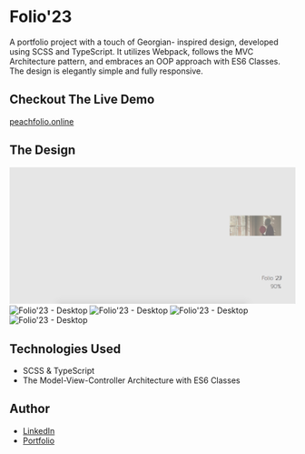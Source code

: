 # Folio'23

A portfolio project with a touch of Georgian- inspired design, developed using SCSS and TypeScript. It utilizes Webpack, follows the MVC Architecture pattern, and embraces an OOP approach with ES6 Classes. The design is elegantly simple and fully responsive.

## Checkout The Live Demo

[peachfolio.online](https://peachfolio.online/)

## The Design

![Folio'23 - Desktop](https://raw.githubusercontent.com/Peac-h/folio23/main/Screen%20Shot%202023-06-21%20at%2010.53.53%20PM.png)
![Folio'23 - Desktop](https://raw.githubusercontent.com/Peac-h/folio23/main/Screenshot%202024-05-15%20at%201.17.10%E2%80%AFPM.png)
![Folio'23 - Desktop](https://raw.githubusercontent.com/Peac-h/folio23/main/Screenshot%202024-05-15%20at%201.17.21%E2%80%AFPM.png)
![Folio'23 - Desktop](https://raw.githubusercontent.com/Peac-h/folio23/main/Screenshot%202024-05-15%20at%201.17.30%E2%80%AFPM.png)
![Folio'23 - Desktop](https://raw.githubusercontent.com/Peac-h/folio23/main/Screenshot%202024-05-15%20at%201.17.38%E2%80%AFPM.png)

## Technologies Used

- SCSS & TypeScript
- The Model-View-Controller Architecture with ES6 Classes

## Author

- [LinkedIn](https://www.linkedin.com/in/tamta-lomidze-b336b9266/)
- [Portfolio](https://peachfolio.online/)
